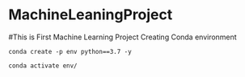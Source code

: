# MachineLeaningProject
#This is First Machine Learning Project
Creating Conda environment
```
conda create -p env python==3.7 -y

conda activate env/
```
